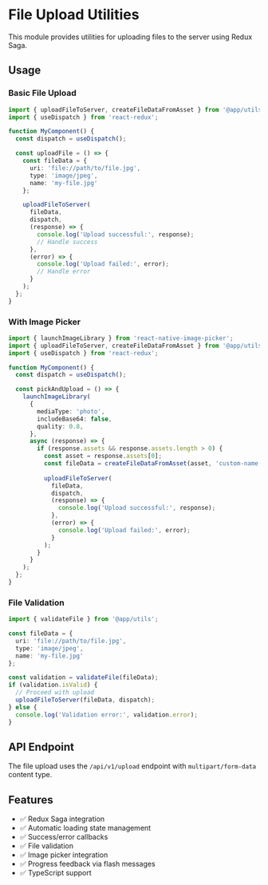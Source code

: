 # File Upload Utilities

This module provides utilities for uploading files to the server using Redux Saga.

## Usage

### Basic File Upload

```typescript
import { uploadFileToServer, createFileDataFromAsset } from '@app/utils';
import { useDispatch } from 'react-redux';

function MyComponent() {
  const dispatch = useDispatch();

  const uploadFile = () => {
    const fileData = {
      uri: 'file://path/to/file.jpg',
      type: 'image/jpeg',
      name: 'my-file.jpg'
    };

    uploadFileToServer(
      fileData,
      dispatch,
      (response) => {
        console.log('Upload successful:', response);
        // Handle success
      },
      (error) => {
        console.log('Upload failed:', error);
        // Handle error
      }
    );
  };
}
```

### With Image Picker

```typescript
import { launchImageLibrary } from 'react-native-image-picker';
import { uploadFileToServer, createFileDataFromAsset } from '@app/utils';
import { useDispatch } from 'react-redux';

function MyComponent() {
  const dispatch = useDispatch();

  const pickAndUpload = () => {
    launchImageLibrary(
      {
        mediaType: 'photo',
        includeBase64: false,
        quality: 0.8,
      },
      async (response) => {
        if (response.assets && response.assets.length > 0) {
          const asset = response.assets[0];
          const fileData = createFileDataFromAsset(asset, 'custom-name.jpg');
          
          uploadFileToServer(
            fileData,
            dispatch,
            (response) => {
              console.log('Upload successful:', response);
            },
            (error) => {
              console.log('Upload failed:', error);
            }
          );
        }
      }
    );
  };
}
```

### File Validation

```typescript
import { validateFile } from '@app/utils';

const fileData = {
  uri: 'file://path/to/file.jpg',
  type: 'image/jpeg',
  name: 'my-file.jpg'
};

const validation = validateFile(fileData);
if (validation.isValid) {
  // Proceed with upload
  uploadFileToServer(fileData, dispatch);
} else {
  console.log('Validation error:', validation.error);
}
```

## API Endpoint

The file upload uses the `/api/v1/upload` endpoint with `multipart/form-data` content type.

## Features

- ✅ Redux Saga integration
- ✅ Automatic loading state management
- ✅ Success/error callbacks
- ✅ File validation
- ✅ Image picker integration
- ✅ Progress feedback via flash messages
- ✅ TypeScript support 
